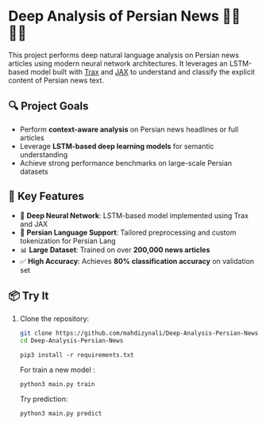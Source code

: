 # Deep Analysis of Persian News 📰🧠🇮🇷

This project performs deep natural language analysis on Persian news articles using modern neural network architectures. It leverages an LSTM-based model built with [Trax](https://github.com/google/trax) and [JAX](https://github.com/google/jax) to understand and classify the explicit content of Persian news text.

## 🔍 Project Goals

- Perform **context-aware analysis** on Persian news headlines or full articles
- Leverage **LSTM-based deep learning models** for semantic understanding
- Achieve strong performance benchmarks on large-scale Persian datasets

## 🚀 Key Features

- 🧠 **Deep Neural Network**: LSTM-based model implemented using Trax and JAX
- 📰 **Persian Language Support**: Tailored preprocessing and custom tokenization for Persian Lang
- 📊 **Large Dataset**: Trained on over **200,000 news articles**
- ✅ **High Accuracy**: Achieves **80% classification accuracy** on validation set

## 📦 Try It

1. Clone the repository:
   ```bash
   git clone https://github.com/mahdizynali/Deep-Analysis-Persian-News.git
   cd Deep-Analysis-Persian-News
   ```
   ```
   pip3 install -r requirements.txt
   ```
   For train a new model :
   ```
   python3 main.py train
   ```
   Try prediction:
   ```
   python3 main.py predict
   ```
